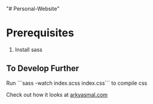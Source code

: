 "# Personal-Website" 
<h1>Prerequisites</h1>
<ol>
  <li>Install sass</li>
</ol>
<h2>To Develop Further</h2>
Run ```sass -watch index.scss index.css``` to compile css

<p>Check out how it looks at <a href="https://www.arkyasmal.com">arkyasmal.com</a></p>

